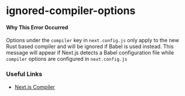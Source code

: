 # ignored-compiler-options

#### Why This Error Occurred

Options under the `compiler` key in `next.config.js` only apply to the new Rust based compiler and will be ignored if Babel is used instead. This message will appear if Next.js detects a Babel configuration file while `compiler` options are configured in `next.config.js`

### Useful Links

- [Next.js Compiler](https://nextjs.org/docs/advanced-features/compiler)
